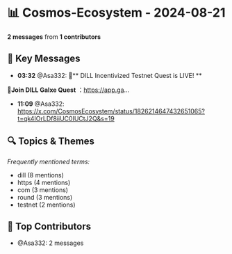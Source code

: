 # 📊 Cosmos-Ecosystem - 2024-08-21
**2 messages** from **1 contributors**

## 💬 Key Messages
- **03:32** @Asa332: 🌋** DILL Incentivized Testnet Quest is LIVE!  **

🔗**__Join DILL Galxe Quest__**  ：https://app.ga...
- **11:09** @Asa332: https://x.com/CosmosEcosystem/status/1826214647432651065?t=qk4IOrLDf8iiUC0IUCtJ2Q&s=19

## 🔍 Topics & Themes
*Frequently mentioned terms:*
- dill (8 mentions)
- https (4 mentions)
- com (3 mentions)
- round (3 mentions)
- testnet (2 mentions)

## 👥 Top Contributors
- @Asa332: 2 messages